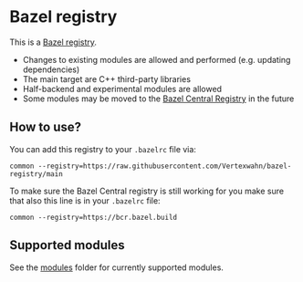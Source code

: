 # Bazel registry

This is a [Bazel registry](https://bazel.build/external/registry).

- Changes to existing modules are allowed and performed (e.g. updating dependencies)
- The main target are C++ third-party libraries
- Half-backend and experimental modules are allowed
- Some modules may be moved to the [Bazel Central Registry](https://registry.bazel.build/) in the future

## How to use?

You can add this registry to your `.bazelrc` file via:

```
common --registry=https://raw.githubusercontent.com/Vertexwahn/bazel-registry/main
```

To make sure the Bazel Central registry is still working for you make sure that also this line is in your `.bazelrc` file:

```
common --registry=https://bcr.bazel.build
```

## Supported modules

See the [modules](/modules/) folder for currently supported modules.

